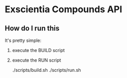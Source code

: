 Exscientia Compounds API
========================

How do I run this
-----------------

It's pretty simple:

1. execute the BUILD script
2. execute the RUN script


    ./scripts/build.sh
    ./scripts/run.sh
